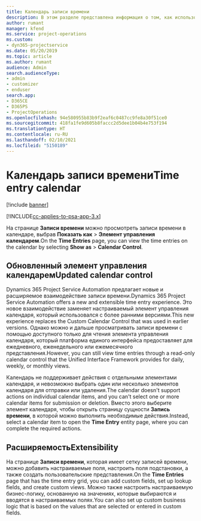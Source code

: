 ```yaml
---
title: Календарь записи времени
description: В этом разделе представлена информация о том, как использовать календарь записи времени.
author: rumant
manager: kfend
ms.service: project-operations
ms.custom:
- dyn365-projectservice
ms.date: 05/20/2019
ms.topic: article
ms.author: rumant
audience: Admin
search.audienceType:
- admin
- customizer
- enduser
search.app:
- D365CE
- D365PS
- ProjectOperations
ms.openlocfilehash: 94e580955b83b9f2eaf6c0487cc9fe8a30f51ce0
ms.sourcegitcommit: 418fa1fe9d605b8faccc2d5dee1b04b4e753f194
ms.translationtype: HT
ms.contentlocale: ru-RU
ms.lasthandoff: 02/10/2021
ms.locfileid: "5150189"
---
```

# <a name="time-entry-calendar"></a><span data-ttu-id="e1ea5-103">Календарь записи времени</span><span class="sxs-lookup"><span data-stu-id="e1ea5-103">Time entry calendar</span></span>

[!include [banner](../includes/psa-now-project-operations.md)]

[!INCLUDE[cc-applies-to-psa-app-3.x](../includes/cc-applies-to-psa-app-3x.md)]

<span data-ttu-id="e1ea5-104">На странице **Записи времени** можно просмотреть записи времени в календаре, выбрав **Показать как** \> **Элемент управления календарем**.</span><span class="sxs-lookup"><span data-stu-id="e1ea5-104">On the **Time Entries** page, you can view the time entries on the calendar by selecting **Show as** \> **Calendar Control**.</span></span>

## <a name="updated-calendar-control"></a><span data-ttu-id="e1ea5-105">Обновленный элемент управления календарем</span><span class="sxs-lookup"><span data-stu-id="e1ea5-105">Updated calendar control</span></span>

<span data-ttu-id="e1ea5-106">Dynamics 365 Project Service Automation предлагает новые и расширяемое взаимодействие записи времени.</span><span class="sxs-lookup"><span data-stu-id="e1ea5-106">Dynamics 365 Project Service Automation offers a new and extensible time entry experience.</span></span> <span data-ttu-id="e1ea5-107">Это новое взаимодействие заменяет настраиваемый элемент управления календаря, который использовался с более ранними версиями.</span><span class="sxs-lookup"><span data-stu-id="e1ea5-107">This new experience replaces the Custom Calendar Control that was used in earlier versions.</span></span> <span data-ttu-id="e1ea5-108">Однако можно и дальше просматривать записи времени с помощью доступного только для чтения элемента управления календаря, который платформа единого интерфейса предоставляет для ежедневного, еженедельного или ежемесячного представления.</span><span class="sxs-lookup"><span data-stu-id="e1ea5-108">However, you can still view time entries through a read-only calendar control that the Unified Interface Framework provides for daily, weekly, or monthly views.</span></span>

<span data-ttu-id="e1ea5-109">Календарь не поддерживает действия с отдельными элементами календаря, и невозможно выбрать один или несколько элементов календаря для отправки или удаления.</span><span class="sxs-lookup"><span data-stu-id="e1ea5-109">The calendar doesn't support actions on individual calendar items, and you can't select one or more calendar items for submission or deletion.</span></span> <span data-ttu-id="e1ea5-110">Вместо этого выберите элемент календаря, чтобы открыть страницу сущности **Запись времени**, в которой можно выполнить необходимые действия.</span><span class="sxs-lookup"><span data-stu-id="e1ea5-110">Instead, select a calendar item to open the **Time Entry** entity page, where you can complete the required actions.</span></span>

## <a name="extensibility"></a><span data-ttu-id="e1ea5-111">Расширяемость</span><span class="sxs-lookup"><span data-stu-id="e1ea5-111">Extensibility</span></span>

<span data-ttu-id="e1ea5-112">На странице **Записи времени**, которая имеет сетку записей времени, можно добавить настраиваемые поля, настроить поля подстановки, а также создать пользовательские представления.</span><span class="sxs-lookup"><span data-stu-id="e1ea5-112">On the **Time Entries** page that has the time entry grid, you can add custom fields, set up lookup fields, and create custom views.</span></span> <span data-ttu-id="e1ea5-113">Можно также настроить настраиваемую бизнес-логику, основанную на значениях, которые выбираются и вводятся в настраиваемых полях.</span><span class="sxs-lookup"><span data-stu-id="e1ea5-113">You can also set up custom business logic that is based on the values that are selected or entered in custom fields.</span></span>
